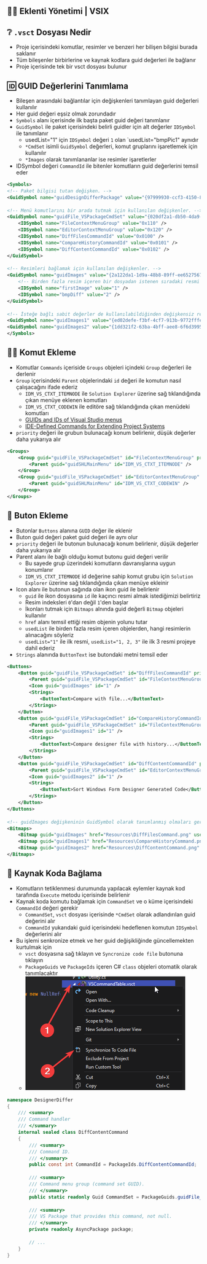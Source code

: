 ## 👨‍💼 Eklenti Yönetimi | VSIX

## ❔ `.vsct` Dosyası Nedir

- Proje içerisindeki komutlar, resimler ve benzeri her bilişen bilgisi burada saklanır
- Tüm bileşenler birbirlerine ve kaynak kodlara guid değerleri ile bağlanır
- Proje içerisinde tek bir vsct dosyası bulunur

## 🆔 GUID Değerlerini Tanımlama

- Bileşen arasındaki bağlantılar için değişkenleri tanımlayan guid değerleri kullanılır
- Her guid değeri eşsiz olmak zorundadır
- `Symbols` alanı içerisinde ilk başta paket guid değeri tanımlanır
- `GuidSymbol` ile paket içerisindeki belirli guidler için alt değerler `IDSymbol` ile tanımlanır
    - usedList="1" için `IDSymbol` değeri `1` olan `usedList="bmpPic1" aynıdır
    - `*CmdSet` isimli `GuidSymbol` değerleri, komut gruplarını işaretlemek için kullanılır
    - `*Images` olarak tanımlananlar ise resimler işaretlerler
- IDSymbol değeri `CommandId` ile bitenler komutların guid değerlerini temsil eder

```xml
<Symbols>
<!-- Paket bilgisi tutan değişken. -->
<GuidSymbol name="guidDesignDifferPackage" value="{97999930-ccf3-4150-8507-52957afe824c}" />

<!-- Menü komutlarını bir arada tutmak için kullanılan değişkenler. -->
<GuidSymbol name="guidFile_VSPackageCmdSet" value="{020df2a1-db50-4da9-b02d-429321000270}">
    <IDSymbol name="FileContextMenuGroup" value="0x110" />
    <IDSymbol name="EditorContextMenuGroup" value="0x120" />
    <IDSymbol name="DiffFilesCommandId" value="0x0100" />
    <IDSymbol name="CompareHistoryCommandId" value="0x0101" />
    <IDSymbol name="DiffContentCommandId" value="0x0102" />
</GuidSymbol>

<!-- Resimleri bağlamak için kullanılan değişkenler. -->
<GuidSymbol name="guidImages" value="{2a122da1-1d9a-48b8-89ff-ee6527567153}">
    <!-- Birden fazla resim içeren bir dosyadan istenen sıradaki resmi almak için kullanılır -->
    <IDSymbol name="firstImage" value="1" />
    <IDSymbol name="bmpDiff" value="2" />
</GuidSymbol>

<!-- İsteğe bağlı sabit değerler de kullanılabildiğinden değişkensiz resim işaretçisi tanımlanabilir -->
<GuidSymbol name="guidImages1" value="{ed02defe-f3bf-4cf7-913b-9772fffe8e26}"></GuidSymbol>
<GuidSymbol name="guidImages2" value="{1dd321f2-63ba-4bff-aee8-6f6d3995c650}"></GuidSymbol>
</Symbols>
```

## 👨‍💻 Komut Ekleme

- Komutlar `Commands` içeriside `Groups` objeleri içindeki `Group` değerleri ile derlenir
- `Group` içerisindeki `Parent` objelerindaki `id` değeri ile komutun nasıl çalışacağını ifade ederiz
    - `IDM_VS_CTXT_ITEMNODE` ile `Solution Explorer` üzerine sağ tıklandığında çıkan menüye eklenen komutları
    - `IDM_VS_CTXT_CODEWIN` ile editöre sağ tıklandığında çıkan menüdeki komutları
    - [GUIDs and IDs of Visual Studio menus](https://docs.microsoft.com/en-us/visualstudio/extensibility/internals/guids-and-ids-of-visual-studio-menus?view=vs-2019s)
    - [IDE-Defined Commands for Extending Project Systems](https://docs.microsoft.com/en-us/visualstudio/extensibility/internals/ide-defined-commands-for-extending-project-systems?view=vs-2019s)
- `priority` değeri ile grubun bulunacağı konum belirlenir, düşük değerler daha yukarıya alır

```xml
<Groups>
    <Group guid="guidFile_VSPackageCmdSet" id="FileContextMenuGroup" priority="0x0400">
        <Parent guid="guidSHLMainMenu" id="IDM_VS_CTXT_ITEMNODE" />
    </Group>
    <Group guid="guidFile_VSPackageCmdSet" id="EditorContextMenuGroup" priority="0x0300">
        <Parent guid="guidSHLMainMenu" id="IDM_VS_CTXT_CODEWIN" />
    </Group>
</Groups>
```

## 🔘 Buton Ekleme

- Butonlar `Buttons` alanına `GUID` değer ile eklenir
- Buton guid değeri paket guid değeri ile aynı olur
- `priority` değeri ile butonun bulunacağı konum belirlenir, düşük değerler daha yukarıya alır
- Parent alanı ile bağlı olduğu komut butonu guid değeri verilir
    - Bu sayede grup üzerindeki komutların davranışlarına uygun konumlanır
    - `IDM_VS_CTXT_ITEMNODE` id değerine sahip komut grubu için `Solution Explorer` üzerine sağ tıklandığında çıkan menüye ekleinir
- Icon alanı ile butonun sağında olan ikon guid ile belirlenir
    - `guid` ile ikon dosyasına `id` ile kaçıncı resmi almak istediğimizi belirtiriz
    - Resim indeksleri `0`'dan değil `1`'den başlar
    - İkonları tutmak için `Bitmaps` alnında guid değerli `Bitmap` objeleri kullanılır
    - `href` alanı temsil ettiği resim objenin yolunu tutar
    - `usedList` ile birden fazla resim içeren objelerden, hangi resimlerin alınacağını söyleriz
    - `usedList="1"` ile ilk resmi, `usedList="1, 2, 3"` ile ilk 3 resmi projeye dahil ederiz
- `Strings` alanında `ButtonText` ise butondaki metni temsil eder

```xml
<Buttons>
    <Button guid="guidFile_VSPackageCmdSet" id="DiffFilesCommandId" priority="0x0100" type="Button">
        <Parent guid="guidFile_VSPackageCmdSet" id="FileContextMenuGroup" />
        <Icon guid="guidImages" id="1" />
        <Strings>
            <ButtonText>Compare with file...</ButtonText>
        </Strings>
    </Button>
    <Button guid="guidFile_VSPackageCmdSet" id="CompareHistoryCommandId" priority="0x0100" type="Button">
        <Parent guid="guidFile_VSPackageCmdSet" id="FileContextMenuGroup" />
        <Icon guid="guidImages1" id="1" />
        <Strings>
            <ButtonText>Compare designer file with history...</ButtonText>
        </Strings>
    </Button>
    <Button guid="guidFile_VSPackageCmdSet" id="DiffContentCommandId" priority="0x0100" type="Button">
        <Parent guid="guidFile_VSPackageCmdSet" id="EditorContextMenuGroup" />
        <Icon guid="guidImages2" id="1" />
        <Strings>
            <ButtonText>Sort Windows Form Designer Generated Code</ButtonText>
        </Strings>
    </Button>
</Buttons>

<!-- guidImages değişkeninin GuidSymbol olarak tanımlanmış olmaları gerekmektedir -->
<Bitmaps>
    <Bitmap guid="guidImages" href="Resources\DiffFilesCommand.png" usedList="1" />
    <Bitmap guid="guidImages1" href="Resources\CompareHistoryCommand.png" usedList="1" />
    <Bitmap guid="guidImages2" href="Resources\DiffContentCommand.png" usedList="1" />
</Bitmaps>
```

## 🔌 Kaynak Koda Bağlama

- Komutların tetiklenmesi durumunda yapılacak eylemler kaynak kod tarafında `Execute` metodu içerisinde belirlenir
- Kaynak koda komutu bağlamak için `CommandSet` ve o küme içerisindeki `CommandId` değeri gerekir
    - `CommandSet`, `vsct` dosyası içerisinde `*CmdSet` olarak adlandırılan guid değerini alır
    - `CommandId` yukarıdaki guid içerisindeki hedeflenen komutun `IDSymbol` değerlerini alır
- Bu işlemi senkronize etmek ve her guid değişikliğinde güncellemekten kurtulmak için
    - `vsct` dosyasına sağ tıklayın ve `Syncronize code file` butonuna tıklayın
    - `PackageGuids` ve `PackageIds` içeren C# `class` objeleri otomatik olarak tanımlacaktır  
    - ![](../assets/vsix_sync_manifest.png) 

```c#
namespace DesignerDiffer
{
    /// <summary>
    /// Command handler
    /// </summary>
    internal sealed class DiffContentCommand
    {
        /// <summary>
        /// Command ID.
        /// </summary>
        public const int CommandId = PackageIds.DiffContentCommandId;

        /// <summary>
        /// Command menu group (command set GUID).
        /// </summary>
        public static readonly Guid CommandSet = PackageGuids.guidFile_VSPackageCmdSet;

        /// <summary>
        /// VS Package that provides this command, not null.
        /// </summary>
        private readonly AsyncPackage package;

        // ...
    }
}
```
